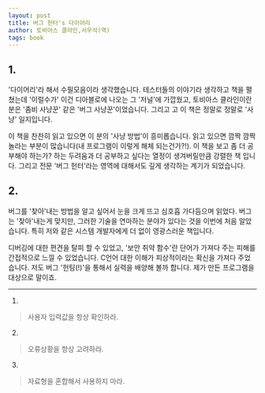 ```yaml
---
layout: post
title: 버그 헌터's 다이어리
author: 토비아스 클라인,서우석(역)
tags: book
---
```


## 1. 
'다이어리'라 해서 수필모음이라 생각했습니다. 테스터들의 이야기라 생각하고 책을 펼쳤는데 '이럴수가' 이건 디아블로에 나오는 그 '저널'에 가깝웠고, 토비아스 클라인이란 분은  '좀비 사냥꾼' 같은 '버그 사냥꾼'이었습니다. 그리고 고 이 책은 정말로 정말로 '사냥' 일지입니다.

이 책을 찬찬히 읽고 있으면 이 분의 '사냥 방법'이 흥미롭습니다. 읽고 있으면 깜짝 깜짝 놀라는 부분이 많습니다(내 프로그램이 이렇게 해체 되는건가?!). 이 책을 보고 좀 더 공부해야 하는가? 하는 두려움과 더 공부하고 싶다는 열정이 생겨버릴만큼 강렬한 책 입니다. 그리고 전문 '버그 헌터'라는 영역에 대해서도 깊게 생각하는 계기가 되었습니다. 

## 2.
버그를 '찾아'내는 방법을 알고 싶어서 눈을 크게 뜨고 심호흡 가다듬으며 읽었다. 버그는 '찾아'내는게 맞지만, 그러한 기술을 연마하는 분야가 있다는 것을 이번에 처음 알았습니다. 특히 저와 같은 시스템 개발자에게 더 없이 영광스러운 책입니다.

디버깅에 대한 편견을 탈피 할 수 있었고, '보안 취약 함수'란 단어가 가져다 주는 피해를 간접적으로 느낄 수 있었습니다. C언어 대한 이해가 피상적이라는 확신을 가져다 주었습니다. 저도 버그 '헌팅(!)'을 통해서 실력을 배양해 볼까 합니다. 제가 만든 프로그램을 대상으로 말이죠.

- - -

1. 
> 사용자 입력값을 항상 확인하라.

2. 
> 오류상황을 항상 고려하라.

3. 
> 자료형을 혼합해서 사용하지 마라.